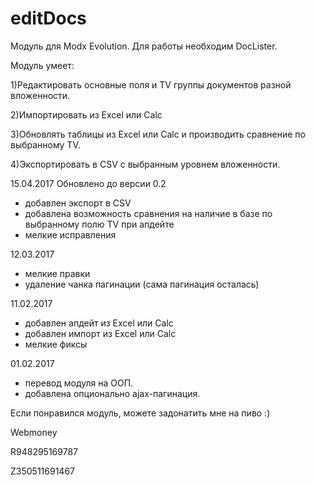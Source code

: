 # editDocs 
Модуль для Modx Evolution. Для работы необходим DocLister.

Модуль умеет:

1)Редактировать основные поля и TV группы документов разной вложенности.

2)Импортировать из Excel или Calc

3)Обновлять таблицы из Excel или Calc и производить сравнение по выбранному TV.

4)Экспортировать в CSV с выбранным уровнем вложенности.



15.04.2017
Обновлено до версии 0.2
- добавлен экспорт в CSV
- добавлена возможность сравнения на наличие в базе по выбранному полю TV при апдейте
- мелкие исправления

12.03.2017
- мелкие правки
- удаление чанка пагинации (сама пагинация осталась)

11.02.2017
- добавлен апдейт из Excel или Calc
- добавлен импорт из Excel или Calc
- мелкие фиксы

01.02.2017 
 - перевод модуля на ООП.
 - добавлена опционально ajax-пагинация.





Если понравился модуль, можете задонатить мне на пиво :)

Webmoney

R948295169787

Z350511691467

